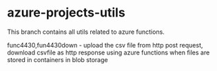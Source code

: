 # azure-projects-utils
This branch contains all utils related to azure functions.

func4430,fun4430down - upload the csv file from http post request, download csvfile as http response using azure functions when files are stored in containers in blob storage
